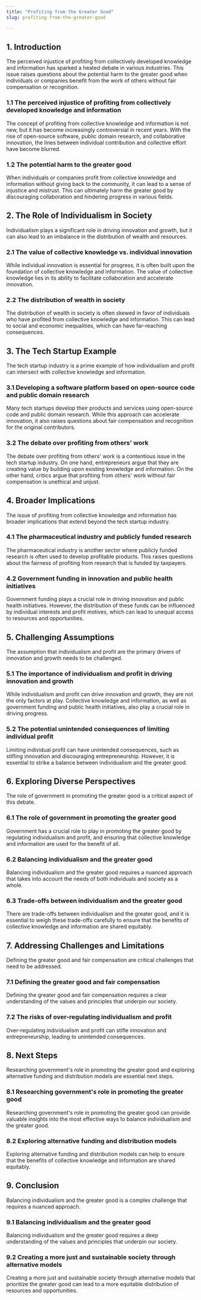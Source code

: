 ```yaml
---
title: "Profiting from the Greater Good"
slug: profiting-from-the-greater-good

---
```


## 1\. Introduction

The perceived injustice of profiting from collectively developed knowledge and information has sparked a heated debate in various industries. This issue raises questions about the potential harm to the greater good when individuals or companies benefit from the work of others without fair compensation or recognition.

### 1.1 The perceived injustice of profiting from collectively developed knowledge and information

The concept of profiting from collective knowledge and information is not new, but it has become increasingly controversial in recent years. With the rise of open-source software, public domain research, and collaborative innovation, the lines between individual contribution and collective effort have become blurred.

### 1.2 The potential harm to the greater good

When individuals or companies profit from collective knowledge and information without giving back to the community, it can lead to a sense of injustice and mistrust. This can ultimately harm the greater good by discouraging collaboration and hindering progress in various fields.

## 2\. The Role of Individualism in Society

Individualism plays a significant role in driving innovation and growth, but it can also lead to an imbalance in the distribution of wealth and resources.

### 2.1 The value of collective knowledge vs. individual innovation

While individual innovation is essential for progress, it is often built upon the foundation of collective knowledge and information. The value of collective knowledge lies in its ability to facilitate collaboration and accelerate innovation.

### 2.2 The distribution of wealth in society

The distribution of wealth in society is often skewed in favor of individuals who have profited from collective knowledge and information. This can lead to social and economic inequalities, which can have far-reaching consequences.

## 3\. The Tech Startup Example

The tech startup industry is a prime example of how individualism and profit can intersect with collective knowledge and information.

### 3.1 Developing a software platform based on open-source code and public domain research

Many tech startups develop their products and services using open-source code and public domain research. While this approach can accelerate innovation, it also raises questions about fair compensation and recognition for the original contributors.

### 3.2 The debate over profiting from others' work

The debate over profiting from others' work is a contentious issue in the tech startup industry. On one hand, entrepreneurs argue that they are creating value by building upon existing knowledge and information. On the other hand, critics argue that profiting from others' work without fair compensation is unethical and unjust.

## 4\. Broader Implications

The issue of profiting from collective knowledge and information has broader implications that extend beyond the tech startup industry.

### 4.1 The pharmaceutical industry and publicly funded research

The pharmaceutical industry is another sector where publicly funded research is often used to develop profitable products. This raises questions about the fairness of profiting from research that is funded by taxpayers.

### 4.2 Government funding in innovation and public health initiatives

Government funding plays a crucial role in driving innovation and public health initiatives. However, the distribution of these funds can be influenced by individual interests and profit motives, which can lead to unequal access to resources and opportunities.

## 5\. Challenging Assumptions

The assumption that individualism and profit are the primary drivers of innovation and growth needs to be challenged.

### 5.1 The importance of individualism and profit in driving innovation and growth

While individualism and profit can drive innovation and growth, they are not the only factors at play. Collective knowledge and information, as well as government funding and public health initiatives, also play a crucial role in driving progress.

### 5.2 The potential unintended consequences of limiting individual profit

Limiting individual profit can have unintended consequences, such as stifling innovation and discouraging entrepreneurship. However, it is essential to strike a balance between individualism and the greater good.

## 6\. Exploring Diverse Perspectives

The role of government in promoting the greater good is a critical aspect of this debate.

### 6.1 The role of government in promoting the greater good

Government has a crucial role to play in promoting the greater good by regulating individualism and profit, and ensuring that collective knowledge and information are used for the benefit of all.

### 6.2 Balancing individualism and the greater good

Balancing individualism and the greater good requires a nuanced approach that takes into account the needs of both individuals and society as a whole.

### 6.3 Trade-offs between individualism and the greater good

There are trade-offs between individualism and the greater good, and it is essential to weigh these trade-offs carefully to ensure that the benefits of collective knowledge and information are shared equitably.

## 7\. Addressing Challenges and Limitations

Defining the greater good and fair compensation are critical challenges that need to be addressed.

### 7.1 Defining the greater good and fair compensation

Defining the greater good and fair compensation requires a clear understanding of the values and principles that underpin our society.

### 7.2 The risks of over-regulating individualism and profit

Over-regulating individualism and profit can stifle innovation and entrepreneurship, leading to unintended consequences.

## 8\. Next Steps

Researching government's role in promoting the greater good and exploring alternative funding and distribution models are essential next steps.

### 8.1 Researching government's role in promoting the greater good

Researching government's role in promoting the greater good can provide valuable insights into the most effective ways to balance individualism and the greater good.

### 8.2 Exploring alternative funding and distribution models

Exploring alternative funding and distribution models can help to ensure that the benefits of collective knowledge and information are shared equitably.

## 9\. Conclusion

Balancing individualism and the greater good is a complex challenge that requires a nuanced approach.

### 9.1 Balancing individualism and the greater good

Balancing individualism and the greater good requires a deep understanding of the values and principles that underpin our society.

### 9.2 Creating a more just and sustainable society through alternative models

Creating a more just and sustainable society through alternative models that prioritize the greater good can lead to a more equitable distribution of resources and opportunities.